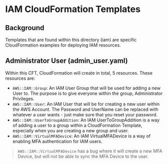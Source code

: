 # IAM CloudFormation Templates

## Background
Templates that are found within this directory (iam) are specific CloudFormation examples for deploying IAM resources.

## Administrator User (admin_user.yaml)
Within this CFT, CloudFormation will create in total, 5 resources. These resources are:

- `AWS::IAM::Group`: An IAM User Group that will be used for adding a new User to. The purpose is to give everyone within the group, Administrator Privileges.
- `AWS::IAM::User`: An IAM User that will be for creating a new user within the AWS Account. The Password and UserName can be replaced with whatever a user wants - just make sure that you reset your password.
- `AWS::IAM::UserToGroupAddition`: An IAM UserToGroupAddition is a way of adding a user to a group within a CloudFormation Template, especially when you are creating a new group and user.
- `AWS::IAM::VirtualMFADevice`: An IAM VirtualMFADevice is a way of enabling MFA authentication for IAM users.

> `AWS::IAM::VirtualMFADevice` has a bug where it will create a new MFA Device, but will not be able to sync the MFA Device to the user.

